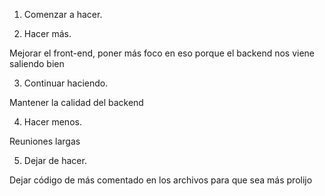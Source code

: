 1. Comenzar a hacer.



2. Hacer más.

Mejorar el front-end, poner más foco en eso porque el backend nos viene saliendo bien


3. Continuar haciendo.

Mantener la calidad del backend

4. Hacer menos.

Reuniones largas

5. Dejar de hacer.

Dejar código de más comentado en los archivos para que sea más prolijo
